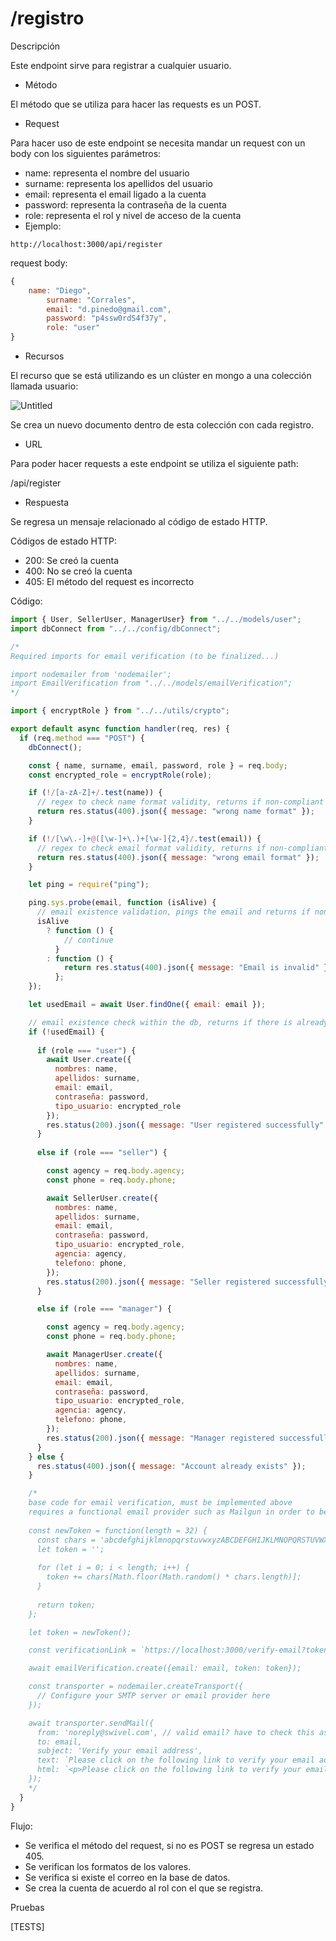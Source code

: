 # /registro

Descripción

Este endpoint sirve para registrar a cualquier usuario.

- Método

El método que se utiliza para hacer las requests es un POST.

- Request

Para hacer uso de este endpoint se necesita mandar un request con un body con los siguientes parámetros:

- name: representa el nombre del usuario
- surname: representa los apellidos del usuario
- email: representa el email ligado a la cuenta
- password: representa la contraseña de la cuenta
- role: representa el rol y nivel de acceso de la cuenta
- Ejemplo:

```
http://localhost:3000/api/register
```

request body:

```jsx
{
    name: "Diego", 
		surname: "Corrales", 
		email: "d.pinedo@gmail.com", 
		password: "p4ssw0rdS4f37y", 
		role: "user"
}
```

- Recursos

El recurso que se está utilizando es un clúster en mongo a una colección llamada usuario: 

![Untitled](../../Registro%20para%20compradores%203032adfd7455491cab00e8b9afeb4084/Untitled.png)

Se crea un nuevo documento dentro de esta colección con cada registro.

- URL

Para poder hacer requests a este endpoint se utiliza el siguiente path:

/api/register

- Respuesta

Se regresa un mensaje relacionado al código de estado HTTP.

Códigos de estado HTTP:

- 200: Se creó la cuenta
- 400: No se creó la cuenta
- 405: El método del request es incorrecto

Código:

```jsx
import { User, SellerUser, ManagerUser} from "../../models/user";
import dbConnect from "../../config/dbConnect";

/* 
Required imports for email verification (to be finalized...)

import nodemailer from 'nodemailer';
import EmailVerification from "../../models/emailVerification"; 
*/

import { encryptRole } from "../../utils/crypto";

export default async function handler(req, res) {
  if (req.method === "POST") {
    dbConnect();

    const { name, surname, email, password, role } = req.body;
    const encrypted_role = encryptRole(role);

    if (!/[a-zA-Z]+/.test(name)) {
      // regex to check name format validity, returns if non-compliant
      return res.status(400).json({ message: "wrong name format" });
    }

    if (!/[\w\.-]+@([\w-]+\.)+[\w-]{2,4}/.test(email)) {
      // regex to check email format validity, returns if non-compliant
      return res.status(400).json({ message: "wrong email format" });
    }

    let ping = require("ping");

    ping.sys.probe(email, function (isAlive) {
      // email existence validation, pings the email and returns if non-existent
      isAlive
        ? function () {
            // continue
          }
        : function () {
            return res.status(400).json({ message: "Email is invalid" });
          };
    });

    let usedEmail = await User.findOne({ email: email });

    // email existence check within the db, returns if there is already an account with the email
    if (!usedEmail) {
      
      if (role === "user") {
        await User.create({ 
          nombres: name, 
          apellidos: surname, 
          email: email, 
          contraseña: password, 
          tipo_usuario: encrypted_role 
        });
        res.status(200).json({ message: "User registered successfully" });
      } 
      
      else if (role === "seller") {

        const agency = req.body.agency;
        const phone = req.body.phone;

        await SellerUser.create({
          nombres: name,
          apellidos: surname,
          email: email,
          contraseña: password,
          tipo_usuario: encrypted_role,
          agencia: agency,
          telefono: phone,
        });
        res.status(200).json({ message: "Seller registered successfully" });
      }

      else if (role === "manager") {

        const agency = req.body.agency;
        const phone = req.body.phone;

        await ManagerUser.create({
          nombres: name,
          apellidos: surname,
          email: email,
          contraseña: password,
          tipo_usuario: encrypted_role,
          agencia: agency,
          telefono: phone,
        });
        res.status(200).json({ message: "Manager registered successfully" });
      }
    } else {
      res.status(400).json({ message: "Account already exists" });
    }

    /* 
    base code for email verification, must be implemented above
    requires a functional email provider such as Mailgun in order to be finalized
    
    const newToken = function(length = 32) {
      const chars = 'abcdefghijklmnopqrstuvwxyzABCDEFGHIJKLMNOPQRSTUVWXYZ0123456789';
      let token = '';
    
      for (let i = 0; i < length; i++) {
        token += chars[Math.floor(Math.random() * chars.length)];
      }
    
      return token;
    };

    let token = newToken();

    const verificationLink = `https://localhost:3000/verify-email?token=${token}`; // dunno if this link can work, must be tested. Also requires an endpoint

    await emailVerification.create({email: email, token: token});

    const transporter = nodemailer.createTransport({
      // Configure your SMTP server or email provider here
    });

    await transporter.sendMail({
      from: 'noreply@swivel.com', // valid email? have to check this as well
      to: email,
      subject: 'Verify your email address',
      text: `Please click on the following link to verify your email address: ${verificationLink}`,
      html: `<p>Please click on the following link to verify your email address:</p><a href="${verificationLink}">${verificationLink}</a>`,
    }); 
    */
  }
}
```

Flujo:

- Se verifica el método del request, si no es POST se regresa un estado 405.
- Se verifican los formatos de los valores.
- Se verifica si existe el correo en la base de datos.
- Se crea la cuenta de acuerdo al rol con el que se registra.

Pruebas

[TESTS]